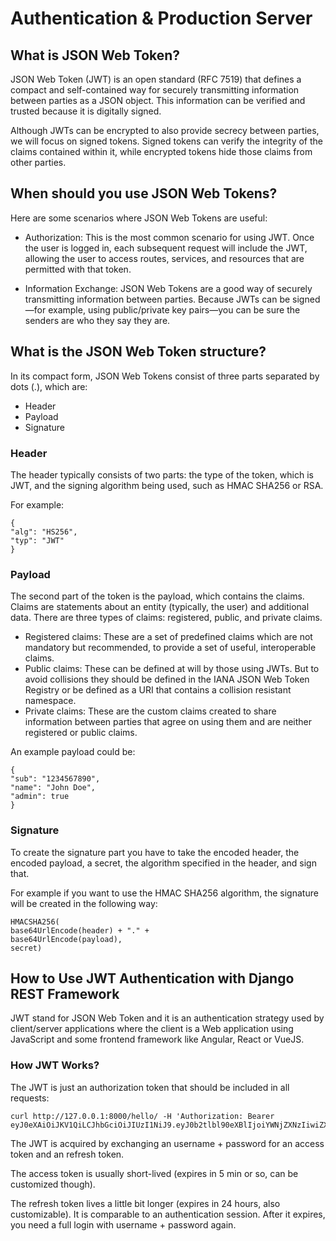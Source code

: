# Authentication & Production Server

## What is JSON Web Token?

JSON Web Token (JWT) is an open standard (RFC 7519) that defines a compact and self-contained way for securely transmitting information between parties as a JSON object. This information can be verified and trusted because it is digitally signed. 

Although JWTs can be encrypted to also provide secrecy between parties, we will focus on signed tokens. Signed tokens can verify the integrity of the claims contained within it, while encrypted tokens hide those claims from other parties.

## When should you use JSON Web Tokens?

Here are some scenarios where JSON Web Tokens are useful:

* Authorization: This is the most common scenario for using JWT. Once the user is logged in, each subsequent request will include the JWT, allowing the user to access routes, services, and resources that are permitted with that token. 

* Information Exchange: JSON Web Tokens are a good way of securely transmitting information between parties. Because JWTs can be signed—for example, using public/private key pairs—you can be sure the senders are who they say they are.

## What is the JSON Web Token structure?

In its compact form, JSON Web Tokens consist of three parts separated by dots (.), which are:
* Header
* Payload
* Signature

### Header

The header typically consists of two parts: the type of the token, which is JWT, and the signing algorithm being used, such as HMAC SHA256 or RSA.

For example:

    {
    "alg": "HS256",
    "typ": "JWT"
    }

### Payload

The second part of the token is the payload, which contains the claims. Claims are statements about an entity (typically, the user) and additional data. There are three types of claims: registered, public, and private claims.

* Registered claims: These are a set of predefined claims which are not mandatory but recommended, to provide a set of useful, interoperable claims. 
* Public claims: These can be defined at will by those using JWTs. But to avoid collisions they should be defined in the IANA JSON Web Token Registry or be defined as a URI that contains a collision resistant namespace.
* Private claims: These are the custom claims created to share information between parties that agree on using them and are neither registered or public claims.

An example payload could be:

    {
    "sub": "1234567890",
    "name": "John Doe",
    "admin": true
    }

### Signature

To create the signature part you have to take the encoded header, the encoded payload, a secret, the algorithm specified in the header, and sign that.

For example if you want to use the HMAC SHA256 algorithm, the signature will be created in the following way:

    HMACSHA256(
    base64UrlEncode(header) + "." +
    base64UrlEncode(payload),
    secret)


## How to Use JWT Authentication with Django REST Framework

JWT stand for JSON Web Token and it is an authentication strategy used by client/server applications where the client is a Web application using JavaScript and some frontend framework like Angular, React or VueJS.

### How JWT Works?
The JWT is just an authorization token that should be included in all requests:

    curl http://127.0.0.1:8000/hello/ -H 'Authorization: Bearer eyJ0eXAiOiJKV1QiLCJhbGciOiJIUzI1NiJ9.eyJ0b2tlbl90eXBlIjoiYWNjZXNzIiwiZXhwIjoxNTQzODI4NDMxLCJqdGkiOiI3ZjU5OTdiNzE1MGQ0NjU3OWRjMmI0OTE2NzA5N2U3YiIsInVzZXJfaWQiOjF9.Ju70kdcaHKn1Qaz8H42zrOYk0Jx9kIckTn9Xx7vhikY'

The JWT is acquired by exchanging an username + password for an access token and an refresh token.

The access token is usually short-lived (expires in 5 min or so, can be customized though).

The refresh token lives a little bit longer (expires in 24 hours, also customizable). It is comparable to an authentication session. After it expires, you need a full login with username + password again.